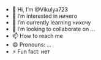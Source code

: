 - 👋 Hi, I’m @Vikulya723
- 👀 I’m interested in ничего
- 🌱 I’m currently learning нихочу
- 💞️ I’m looking to collaborate on ...
- 📫 How to reach me 
- 😄 Pronouns: ...
- ⚡ Fun fact: нет

<!---
Vikulya723/Vikulya723 is a ✨ special ✨ repository because its `README.md` (this file) appears on your GitHub profile.
You can click the Preview link to take a look at your changes.
--->
